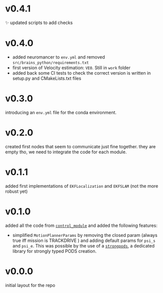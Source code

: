 # v0.4.1

:sparkles: updated scripts to add checks

# v0.4.0

- added neuromancer to `env.yml` and removed `src/brains_python/requirements.txt`
- first version of Velocity estimation: `VE0`. Still in `work` folder
- added back some CI tests to check the correct version is written in setup.py and CMakeLists.txt files

# v0.3.0

introducing an `env.yml` file for the conda environment.

# v0.2.0

created first nodes that seem to communicate just fine together.
they are empty tho, we need to integrate the code for each module.

# v0.1.1

added first implementations of `EKFLocalization` and `EKFSLAM` (not the more robust yet)

# v0.1.0

added all the code from [`control_module`](https://github.com/EPFL-RT-Driverless/control_module)
and added the following features:
- simplified `MotionPlannerParams` by removing the closed param (always true iff mission is
  TRACKDRIVE ) and adding default params for `psi_s` and `psi_e`.
  This was possible by the use of a [`strongpods`](https://github.com/tudoroancea/strongpods),
  a dedicated library for strongly typed PODS creation.


# v0.0.0

initial layout for the repo
